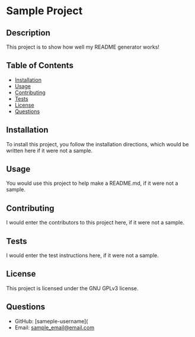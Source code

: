 # Sample Project

## Description
This project is to show how well my README generator works!

## Table of Contents
- [Installation](#installation)
- [Usage](#usage)
- [Contributing](#contributing)
- [Tests](#tests)
- [License](#license)
- [Questions](#questions)

## Installation
To install this project, you follow the installation directions, which would be written here if it were not a sample.

## Usage
You would use this project to help make a README.md, if it were not a sample. 

## Contributing
I would enter the contributors to this project here, if it were not a sample.

## Tests
I would enter the test instructions here, if it were not a sample.

## License
This project is licensed under the GNU GPLv3 license.

## Questions
- GitHub: [sameple-username](
- Email: sample_email@email.com
